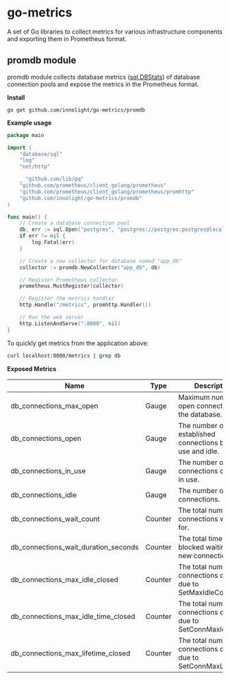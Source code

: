 # go-metrics

A set of Go libraries to collect metrics for various infrastructure components and exporting them in Prometheus format.

## promdb module

promdb module collects database metrics ([sql.DBStats](https://golang.org/pkg/database/sql/#DBStats)) of database connection pools and expose the metrics in the Prometheus format.

**Install**
```
go get github.com/innolight/go-metrics/promdb
```

**Example usage**

```go
package main

import (
	"database/sql"
	"log"
	"net/http"

	_ "github.com/lib/pq"
	"github.com/prometheus/client_golang/prometheus"
	"github.com/prometheus/client_golang/prometheus/promhttp"
	"github.com/innolight/go-metrics/promdb"
)

func main() {
	// Create a database connection pool
	db, err := sql.Open("postgres", "postgres://postgres:postgres@localhost:5432/app?sslmode=disable")
	if err != nil {
		log.Fatal(err)
	}

	// Create a new collector for database named "app_db"
	collector := promdb.NewCollector("app_db", db)

	// Register Prometheus collector
	prometheus.MustRegister(collector)

	// Register the metrics handler
	http.Handle("/metrics", promhttp.Handler())

	// Run the web server
	http.ListenAndServe(":8080", nil)
}
```

To quickly get metrics from the application above:
```bash
curl localhost:8080/metrics | grep db
```

**Exposed Metrics**

| Name                                 | Type    | Description                                                       | Labels  |
|--------------------------------------|---------|-------------------------------------------------------------------|---------|
| db_connections_max_open              | Gauge   | Maximum number of open connections to the database.               | db_name |
| db_connections_open                  | Gauge   | The number of established connections both in use and idle.       | db_name |
| db_connections_in_use                | Gauge   | The number of connections currently in use.                       | db_name |
| db_connections_idle                  | Gauge   | The number of idle connections.                                   | db_name |
| db_connections_wait_count            | Counter | The total number of connections waited for.                       | db_name |
| db_connections_wait_duration_seconds | Counter | The total time blocked waiting for a new connection.              | db_name |
| db_connections_max_idle_closed       | Counter | The total number of connections closed due to SetMaxIdleConns.    | db_name |
| db_connections_max_idle_time_closed  | Counter | The total number of connections closed due to SetConnMaxIdleTime. | db_name |
| db_connections_max_lifetime_closed   | Counter | The total number of connections closed due to SetConnMaxLifetime. | db_name |

 
